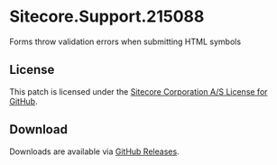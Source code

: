 # Sitecore.Support.215088
Forms throw validation errors when submitting HTML symbols

## License  
This patch is licensed under the [Sitecore Corporation A/S License for GitHub](https://github.com/sitecoresupport/Sitecore.Support.215088/blob/master/LICENSE).  

## Download  
Downloads are available via [GitHub Releases](https://github.com/sitecoresupport/Sitecore.Support.215088/releases).  
